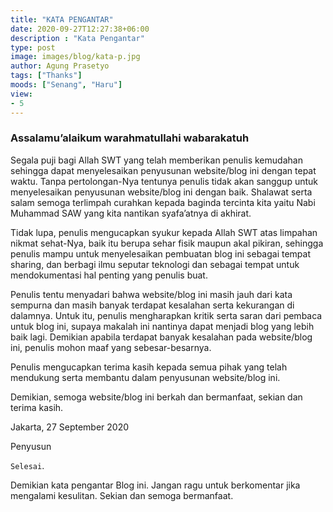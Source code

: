 ```yaml
---
title: "KATA PENGANTAR"
date: 2020-09-27T12:27:38+06:00
description : "Kata Pengantar"
type: post
image: images/blog/kata-p.jpg
author: Agung Prasetyo
tags: ["Thanks"]
moods: ["Senang", "Haru"]
view: 
- 5
---
```


### Assalamu’alaikum warahmatullahi wabarakatuh

Segala puji bagi Allah SWT yang telah memberikan penulis kemudahan sehingga dapat menyelesaikan penyusunan website/blog ini dengan tepat waktu. Tanpa pertolongan-Nya tentunya penulis tidak akan sanggup untuk menyelesaikan penyusunan website/blog ini dengan baik. Shalawat serta salam semoga terlimpah curahkan kepada baginda tercinta kita yaitu Nabi Muhammad SAW yang kita nantikan syafa’atnya di akhirat.

Tidak lupa, penulis mengucapkan syukur kepada Allah SWT atas limpahan nikmat sehat-Nya, baik itu berupa sehar fisik maupun akal pikiran, sehingga penulis mampu untuk menyelesaikan pembuatan blog ini sebagai tempat sharing, dan berbagi ilmu seputar teknologi dan sebagai tempat untuk mendokumentasi hal penting yang penulis buat.

Penulis tentu menyadari bahwa website/blog ini masih jauh dari kata sempurna dan masih banyak terdapat kesalahan serta kekurangan di dalamnya. Untuk itu, penulis mengharapkan kritik serta saran dari pembaca untuk blog ini, supaya makalah ini nantinya dapat menjadi blog yang lebih baik lagi. Demikian apabila terdapat banyak kesalahan pada website/blog ini, penulis mohon maaf yang sebesar-besarnya.

Penulis mengucapkan terima kasih kepada semua pihak yang telah mendukung serta membantu dalam penyusunan website/blog ini.

Demikian, semoga website/blog ini berkah dan bermanfaat, sekian dan terima kasih.

Jakarta, 27 September 2020

Penyusun


`Selesai`.

Demikian kata pengantar Blog ini. Jangan ragu untuk berkomentar jika mengalami kesulitan.
Sekian dan semoga bermanfaat.
